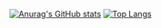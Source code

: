 [![Anurag's GitHub stats](https://github-readme-stats.vercel.app/api?username=linjiansi&show_icons=true&theme=radical)](https://github.com/anuraghazra/github-readme-stats)
[![Top Langs](https://github-readme-stats.vercel.app/api/top-langs/?username=linjiansi&layout=compact&show_icons=true&theme=radical)](https://github.com/anuraghazra/github-readme-stats)
